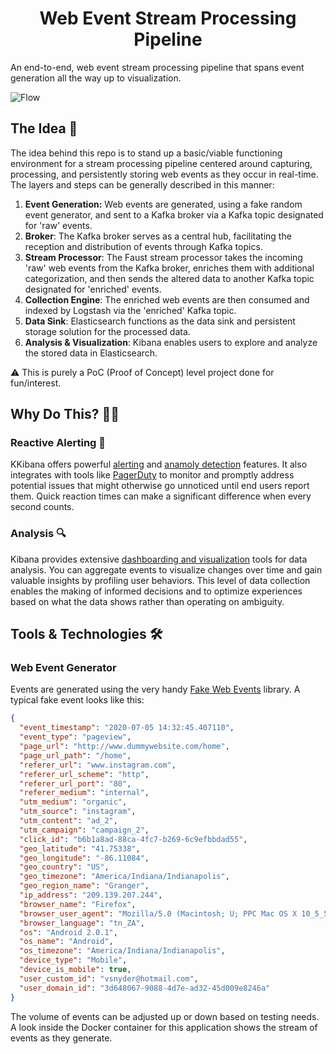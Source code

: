 <h1 align="center">
Web Event Stream Processing Pipeline 
</h1>

An end-to-end, web event stream processing pipeline that spans event generation all the way up to visualization.

![Flow](https://i.imgur.com/biteH8p.png)

## The Idea 🤔
The idea behind this repo is to stand up a basic/viable functioning environment for a stream processing pipeline centered around capturing, processing, and persistently storing web events as they occur in real-time. The layers and steps can be generally described in this manner:

1. **Event Generation:** Web events are generated, using a fake random event generator, and sent to a Kafka broker via a Kafka topic designated for 'raw' events.
2. **Broker**: The Kafka broker serves as a central hub, facilitating the reception and distribution of events through Kafka topics.
3. **Stream Processor**: The Faust stream processor takes the incoming 'raw' web events from the Kafka broker, enriches them with additional categorization, and then sends the altered data to another Kafka topic designated for 'enriched' events.
4. **Collection Engine**: The enriched web events are then consumed and indexed by Logstash via the 'enriched' Kafka topic.
5. **Data Sink**: Elasticsearch functions as the data sink and persistent storage solution for the processed data.
6. **Analysis & Visualization**: Kibana enables users to explore and analyze the stored data in Elasticsearch.

⚠️ This is purely a PoC (Proof of Concept) level project done for fun/interest. 

## Why Do This? 🤷‍♂️

### Reactive Alerting 🚨

KKibana offers powerful [alerting](https://www.elastic.co/guide/en/kibana/current/alerting-getting-started.html) and [anamoly detection](https://www.elastic.co/guide/en/kibana/current/xpack-ml-anomalies.html) features. It also integrates with tools like [PagerDuty](https://www.elastic.co/guide/en/kibana/current/pagerduty-action-type.html) to monitor and promptly address potential issues that might otherwise go unnoticed until end users report them. Quick reaction times can make a significant difference when every second counts.

### Analysis 🔍

Kibana provides extensive [dashboarding and visualization](https://www.elastic.co/guide/en/kibana/current/dashboard.html) tools for data analysis. You can aggregate events to visualize changes over time and gain valuable insights by profiling user behaviors. This level of data collection enables the making of informed decisions and to optimize experiences based on what the data shows rather than operating on ambiguity.

## Tools & Technologies 🛠️

### Web Event Generator

Events are generated using the very handy [Fake Web Events](https://github.com/andresionek91/fake-web-events) library. A typical fake event looks like this:

```json
{
  "event_timestamp": "2020-07-05 14:32:45.407110",
  "event_type": "pageview",
  "page_url": "http://www.dummywebsite.com/home",
  "page_url_path": "/home",
  "referer_url": "www.instagram.com",
  "referer_url_scheme": "http",
  "referer_url_port": "80",
  "referer_medium": "internal",
  "utm_medium": "organic",
  "utm_source": "instagram",
  "utm_content": "ad_2",
  "utm_campaign": "campaign_2",
  "click_id": "b6b1a8ad-88ca-4fc7-b269-6c9efbbdad55",
  "geo_latitude": "41.75338",
  "geo_longitude": "-86.11084",
  "geo_country": "US",
  "geo_timezone": "America/Indiana/Indianapolis",
  "geo_region_name": "Granger",
  "ip_address": "209.139.207.244",
  "browser_name": "Firefox",
  "browser_user_agent": "Mozilla/5.0 (Macintosh; U; PPC Mac OS X 10_5_5; rv:1.9.6.20) Gecko/2012-06-06 09:24:19 Firefox/3.6.20",
  "browser_language": "tn_ZA",
  "os": "Android 2.0.1",
  "os_name": "Android",
  "os_timezone": "America/Indiana/Indianapolis",
  "device_type": "Mobile",
  "device_is_mobile": true,
  "user_custom_id": "vsnyder@hotmail.com",
  "user_domain_id": "3d648067-9088-4d7e-ad32-45d009e8246a"
}
```

The volume of events can be adjusted up or down based on testing needs. A look inside the Docker container for this application shows the stream of events as they generate.

